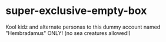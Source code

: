 super-exclusive-empty-box
=========================

Kool kidz and alternate personas to this dummy account named "Hembradamus" ONLY! (no sea creatures allowed!)
